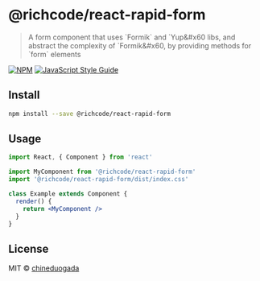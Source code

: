 # @richcode/react-rapid-form

> A form component that uses &#x60;Formik&#x60; and &#x60;Yup&#x60 libs, and abstract the complexity of &#x60;Formik&#x60, by providing methods for &#x60;form&#x60; elements

[![NPM](https://img.shields.io/npm/v/@richcode/react-rapid-form.svg)](https://www.npmjs.com/package/@richcode/react-rapid-form) [![JavaScript Style Guide](https://img.shields.io/badge/code_style-standard-brightgreen.svg)](https://standardjs.com)

## Install

```bash
npm install --save @richcode/react-rapid-form
```

## Usage

```jsx
import React, { Component } from 'react'

import MyComponent from '@richcode/react-rapid-form'
import '@richcode/react-rapid-form/dist/index.css'

class Example extends Component {
  render() {
    return <MyComponent />
  }
}
```

## License

MIT © [chineduogada](https://github.com/chineduogada)
